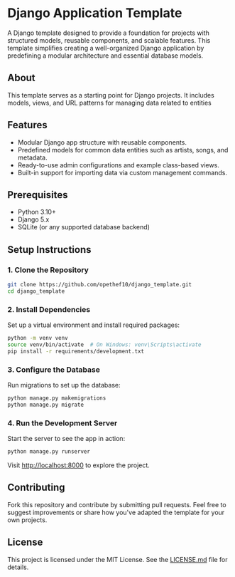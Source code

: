 # Django Application Template

A Django template designed to provide a foundation for projects with structured models, reusable components, and scalable features. This template simplifies creating a well-organized Django application by predefining a modular architecture and essential database models.

## About

This template serves as a starting point for Django projects. It includes models, views, and URL patterns for managing data related to entities

## Features

- Modular Django app structure with reusable components.
- Predefined models for common data entities such as artists, songs, and metadata.
- Ready-to-use admin configurations and example class-based views.
- Built-in support for importing data via custom management commands.

## Prerequisites

- Python 3.10+
- Django 5.x
- SQLite (or any supported database backend)

## Setup Instructions

### 1. Clone the Repository

```bash
git clone https://github.com/opethef10/django_template.git
cd django_template
```

### 2. Install Dependencies

Set up a virtual environment and install required packages:

```bash
python -m venv venv
source venv/bin/activate  # On Windows: venv\Scripts\activate
pip install -r requirements/development.txt
```

### 3. Configure the Database

Run migrations to set up the database:

```bash
python manage.py makemigrations
python manage.py migrate
```

### 4. Run the Development Server

Start the server to see the app in action:

```bash
python manage.py runserver
```

Visit [http://localhost:8000](http://localhost:8000) to explore the project.

## Contributing

Fork this repository and contribute by submitting pull requests. Feel free to suggest improvements or share how you've adapted the template for your own projects.

## License

This project is licensed under the MIT License. See the [LICENSE.md](LICENSE.md) file for details.
